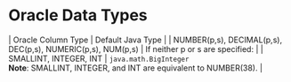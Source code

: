# Oracle Data Types


| Oracle Column Type | Default Java Type |
| NUMBER(p,s), DECIMAL(p,s), DEC(p,s), NUMERIC(p,s), NUM(p,s) | If neither p or s are specified: |
| SMALLINT, INTEGER, INT | `java.math.BigInteger`<br/>**Note**: SMALLINT, INTEGER, and INT are equivalent to NUMBER(38). |
